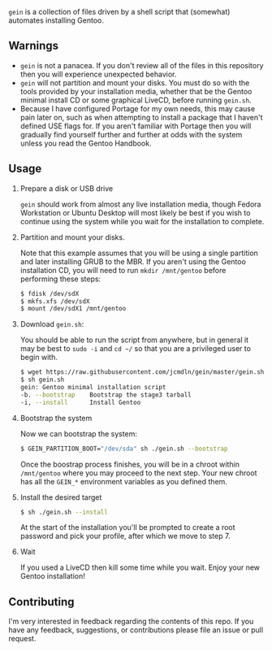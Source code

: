 `gein` is a collection of files driven by a shell script that (somewhat)
automates installing Gentoo.


Warnings
-------------------
* `gein` is not a panacea. If you don't review all of the files in this
repository then you will experience unexpected behavior.
* `gein` will not partition and mount your disks. You must do so with the tools
provided by your installation media, whether that be the Gentoo minimal install
CD or some graphical LiveCD, before running `gein.sh`.
* Because I have configured Portage for my own needs, this may cause
pain later on, such as when attempting to install a package that I
haven't defined USE flags for. If you aren't familiar with Portage
then you will gradually find yourself further and further at odds
with the system unless you read the Gentoo Handbook.


Usage
-------------------
1. Prepare a disk or USB drive

    `gein` should work from almost any live installation media, though
    Fedora Workstation or Ubuntu Desktop will most likely be best if
    you wish to continue using the system while you wait for the
    installation to complete.

2. Partition and mount your disks.

    Note that this example assumes that you will be using a single
    partition and later installing GRUB to the MBR. If you aren't using
    the Gentoo installation CD, you will need to run `mkdir /mnt/gentoo`
    before performing these steps:

    ```sh
    $ fdisk /dev/sdX
    $ mkfs.xfs /dev/sdX
    $ mount /dev/sdX1 /mnt/gentoo
    ```

3. Download `gein.sh`:

    You should be able to run the script from anywhere, but in general
    it may be best to `sudo -i` and `cd ~/` so that you are a
    privileged user to begin with.

    ```sh
    $ wget https://raw.githubusercontent.com/jcmdln/gein/master/gein.sh
    $ sh gein.sh
    gein: Gentoo minimal installation script
    -b. --bootstrap    Bootstrap the stage3 tarball
    -i, --install      Install Gentoo
    ```

4. Bootstrap the system

    Now we can bootstrap the system:

    ```sh
    $ GEIN_PARTITION_BOOT="/dev/sda" sh ./gein.sh --bootstrap
    ```

    Once the boostrap process finishes, you will be in a chroot within
    `/mnt/gentoo` where you may proceed to the next step. Your new chroot has
    all the `GEIN_*` environment variables as you defined them.

6. Install the desired target

    ```sh
    $ sh ./gein.sh --install
    ```

    At the start of the installation you'll be prompted to create a root
    password and pick your profile, after which we move to step 7.

7. Wait

    If you used a LiveCD then kill some time while you wait. Enjoy your new
    Gentoo installation!


Contributing
-------------------
I'm very interested in feedback regarding the contents of this repo. If
you have any feedback, suggestions, or contributions please file an
issue or pull request.
